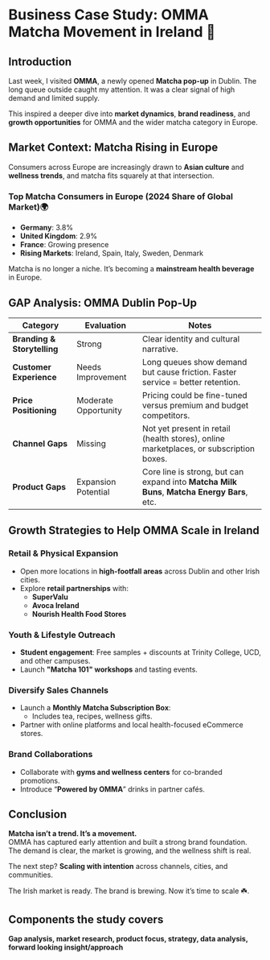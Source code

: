 
# Business Case Study: OMMA Matcha Movement in Ireland 🍵

## Introduction

Last week, I visited **OMMA**, a newly opened **Matcha pop-up** in Dublin. The long queue outside caught my attention. It was a clear signal of high demand and limited supply.

This inspired a deeper dive into **market dynamics**, **brand readiness**, and **growth opportunities** for OMMA and the wider matcha category in Europe.



## Market Context: Matcha Rising in Europe

Consumers across Europe are increasingly drawn to **Asian culture** and **wellness trends**, and matcha fits squarely at that intersection.

### Top Matcha Consumers in Europe (2024 Share of Global Market)🌍

- **Germany**: 3.8%  
- **United Kingdom**: 2.9%  
- **France**: Growing presence  
- **Rising Markets**: Ireland, Spain, Italy, Sweden, Denmark

Matcha is no longer a niche. It’s becoming a **mainstream health beverage** in Europe.



## GAP Analysis: OMMA Dublin Pop-Up

| Category | Evaluation | Notes |
|---------|------------|-------|
| **Branding & Storytelling** | Strong | Clear identity and cultural narrative. |
| **Customer Experience** | Needs Improvement | Long queues show demand but cause friction. Faster service = better retention. |
| **Price Positioning** | Moderate Opportunity | Pricing could be fine-tuned versus premium and budget competitors. |
| **Channel Gaps** | Missing | Not yet present in retail (health stores), online marketplaces, or subscription boxes. |
| **Product Gaps** | Expansion Potential | Core line is strong, but can expand into **Matcha Milk Buns**, **Matcha Energy Bars**, etc. |



## Growth Strategies to Help OMMA Scale in Ireland 

### Retail & Physical Expansion
- Open more locations in **high-footfall areas** across Dublin and other Irish cities.
- Explore **retail partnerships** with:
  - **SuperValu**
  - **Avoca Ireland**
  - **Nourish Health Food Stores**

### Youth & Lifestyle Outreach
- **Student engagement**: Free samples + discounts at Trinity College, UCD, and other campuses.
- Launch **"Matcha 101" workshops** and tasting events.

### Diversify Sales Channels
- Launch a **Monthly Matcha Subscription Box**:
  - Includes tea, recipes, wellness gifts.
- Partner with online platforms and local health-focused eCommerce stores.

### Brand Collaborations
- Collaborate with **gyms and wellness centers** for co-branded promotions.
- Introduce “**Powered by OMMA**” drinks in partner cafés.



## Conclusion

**Matcha isn’t a trend. It’s a movement.**  
OMMA has captured early attention and built a strong brand foundation. The demand is clear, the market is growing, and the wellness shift is real.

The next step? **Scaling with intention** across channels, cities, and communities.

The Irish market is ready. The brand is brewing. Now it’s time to scale ☘️.

## Components the study covers
**Gap analysis, market research, product focus, strategy, data analysis, forward looking insight/approach**

